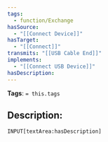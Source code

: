 ```yaml
---
tags:
  - function/Exchange
hasSource:
  - "[[Connect Device]]"
hasTarget:
  - "[[Connect]]"
transmits: "[[USB Cable End]]"
implements:
  - "[[Connect USB Device]]"
hasDescription: 
---
```

**Tags**: `= this.tags`
## Description:
`INPUT[textArea:hasDescription]`
